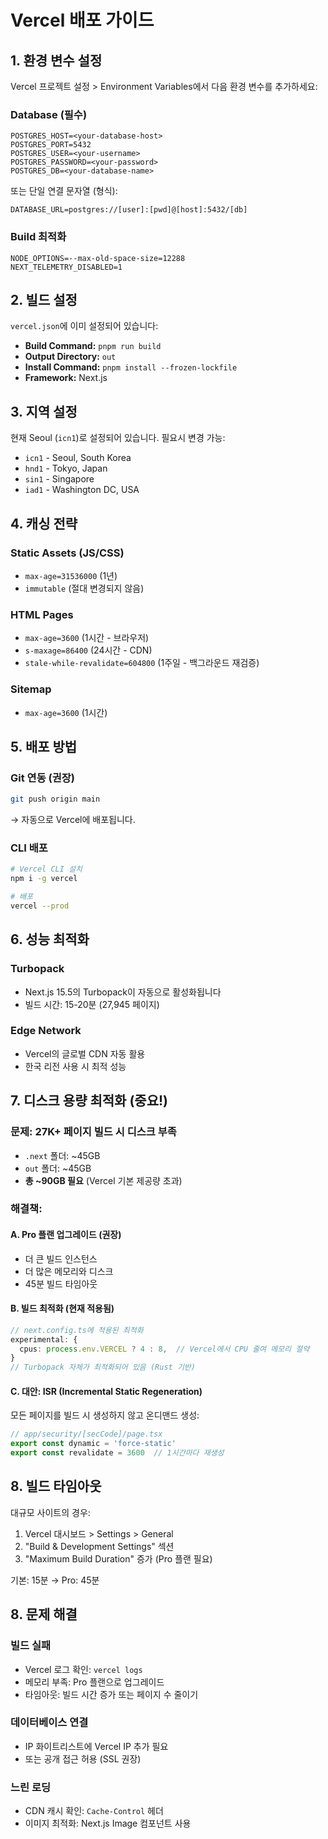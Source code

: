 # Vercel 배포 가이드

## 1. 환경 변수 설정

Vercel 프로젝트 설정 > Environment Variables에서 다음 환경 변수를 추가하세요:

### Database (필수)
```
POSTGRES_HOST=<your-database-host>
POSTGRES_PORT=5432
POSTGRES_USER=<your-username>
POSTGRES_PASSWORD=<your-password>
POSTGRES_DB=<your-database-name>
```

또는 단일 연결 문자열 (형식):
```
DATABASE_URL=postgres://[user]:[pwd]@[host]:5432/[db]
```

### Build 최적화
```
NODE_OPTIONS=--max-old-space-size=12288
NEXT_TELEMETRY_DISABLED=1
```

## 2. 빌드 설정

`vercel.json`에 이미 설정되어 있습니다:
- **Build Command:** `pnpm run build`
- **Output Directory:** `out`
- **Install Command:** `pnpm install --frozen-lockfile`
- **Framework:** Next.js

## 3. 지역 설정

현재 Seoul (`icn1`)로 설정되어 있습니다. 필요시 변경 가능:
- `icn1` - Seoul, South Korea
- `hnd1` - Tokyo, Japan
- `sin1` - Singapore
- `iad1` - Washington DC, USA

## 4. 캐싱 전략

### Static Assets (JS/CSS)
- `max-age=31536000` (1년)
- `immutable` (절대 변경되지 않음)

### HTML Pages
- `max-age=3600` (1시간 - 브라우저)
- `s-maxage=86400` (24시간 - CDN)
- `stale-while-revalidate=604800` (1주일 - 백그라운드 재검증)

### Sitemap
- `max-age=3600` (1시간)

## 5. 배포 방법

### Git 연동 (권장)
```bash
git push origin main
```
→ 자동으로 Vercel에 배포됩니다.

### CLI 배포
```bash
# Vercel CLI 설치
npm i -g vercel

# 배포
vercel --prod
```

## 6. 성능 최적화

### Turbopack
- Next.js 15.5의 Turbopack이 자동으로 활성화됩니다
- 빌드 시간: 15-20분 (27,945 페이지)

### Edge Network
- Vercel의 글로벌 CDN 자동 활용
- 한국 리전 사용 시 최적 성능

## 7. 디스크 용량 최적화 (중요!)

### 문제: 27K+ 페이지 빌드 시 디스크 부족
- `.next` 폴더: ~45GB
- `out` 폴더: ~45GB
- **총 ~90GB 필요** (Vercel 기본 제공량 초과)

### 해결책:

#### A. Pro 플랜 업그레이드 (권장)
- 더 큰 빌드 인스턴스
- 더 많은 메모리와 디스크
- 45분 빌드 타임아웃

#### B. 빌드 최적화 (현재 적용됨)
```typescript
// next.config.ts에 적용된 최적화
experimental: {
  cpus: process.env.VERCEL ? 4 : 8,  // Vercel에서 CPU 줄여 메모리 절약
}
// Turbopack 자체가 최적화되어 있음 (Rust 기반)
```

#### C. 대안: ISR (Incremental Static Regeneration)
모든 페이지를 빌드 시 생성하지 않고 온디맨드 생성:
```typescript
// app/security/[secCode]/page.tsx
export const dynamic = 'force-static'
export const revalidate = 3600  // 1시간마다 재생성
```

## 8. 빌드 타임아웃

대규모 사이트의 경우:
1. Vercel 대시보드 > Settings > General
2. "Build & Development Settings" 섹션
3. "Maximum Build Duration" 증가 (Pro 플랜 필요)

기본: 15분 → Pro: 45분

## 8. 문제 해결

### 빌드 실패
- Vercel 로그 확인: `vercel logs`
- 메모리 부족: Pro 플랜으로 업그레이드
- 타임아웃: 빌드 시간 증가 또는 페이지 수 줄이기

### 데이터베이스 연결
- IP 화이트리스트에 Vercel IP 추가 필요
- 또는 공개 접근 허용 (SSL 권장)

### 느린 로딩
- CDN 캐시 확인: `Cache-Control` 헤더
- 이미지 최적화: Next.js Image 컴포넌트 사용
